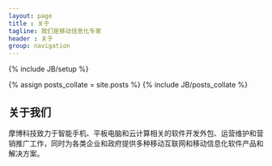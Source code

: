 ```yaml
---
layout: page
title : 关于
tagline: 我们是移动信息化专家
header : 关于
group: navigation
---
```

{% include JB/setup %}

{% assign posts_collate = site.posts %}
{% include JB/posts_collate %}

## 关于我们
摩博科技致力于智能手机、平板电脑和云计算相关的软件开发外包、运营维护和营销推广工作，同时为各类企业和政府提供多种移动互联网和移动信息化软件产品和解决方案。